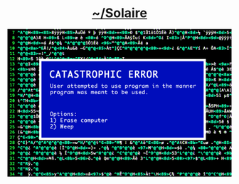 <h1 style="text-align: center;"><a href="https://solaire.github.io">~/Solaire</a></h1>
<div style="text-align: center;">
    <img src="code-horror.gif"/>
</div>
